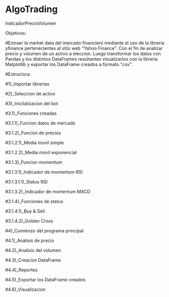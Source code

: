 # AlgoTrading

IndicadorPrecioVolumen

Objetivos:

#Extraer la market data del mercado financiero mediante el uso de la libreria yfinance pertenecientes al sitio web "Yahoo Finance". Con el fin de analizar precio y volumen de un activo a eleccion. Luego transformar los datos con Pandas y los distintos DataFrames resultantes visualizarlos con la libreria Matplotlib y exportar los DataFrame creados a formato "csv".

#Estructura:

#1)_Importar librerias 

#2)_Seleccion de activo 

#3)_Iniclializacion del bot 

#3.1)_Funciones creadas
    
#3.1.1)_Funcion datos de mercado 
        
#3.1.2)_Funcion de precios
        
#3.1.2.1)_Media movil simple 
            
#3.1.2.2)_Media movil exponencial 
            
#3.1.3)_Funcion momentum 
        
#3.1.3.1)_Indicador de momentum RSI 
            
#3.1.3.1.1)_Status RSI 
                
#3.1.3.2)_Indicador de momentum MACD
            
#3.1.4)_Funciones de status 
        
#3.1.4.1)_Buy & Sell 
            
#3.1.4.2)_Golden Cross 
            
#4)_Comienzo del programa principal 

#4.1)_Analisis de precio 
    
#4.2)_Analisis del volumen 
    
#4.3)_Creacion DataFrame 
    
#4.4)_Reportes 
    
#4.5)_Exportar los DataFrame creados 
    
#4.6)_Visualizacion 
